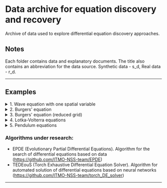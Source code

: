 # Data archive for equation discovery and recovery

Archive of data used to explore differential equation discovery approaches.

## Notes
Each folder contains data and explanatory documents. The title also contains an abbreviation for the data source. Synthetic data - s_d, Real data - r_d.

---
## Examples

<details>
<summary>1. Wave equation with one spatial variable </summary>

```math 
\frac{\partial^{2} u}{\partial t^{2}} - \frac{1}{25} \frac{\partial^{2} u}{\partial x^{2}} = 0,
```

```math 
\\ 100\times100, x \in [0; 1], t \in [0; 1].
```

```math 
\\ bc = \{u(0, t) = 0, u(1, t) = 0\}, \
\\ ic = \{u(x, 0) = 10000 \sin (\frac{1}{10}\cdot x \cdot (x-1))^2\}
```

</details>

<details>
<summary>2. Burgers' equation </summary>

```math 
 \frac{\partial u}{\partial t} +  u \frac{\partial u}{\partial x} = 0,
```
```math 
 \\ 256\times256, x \in [-4000; 4000], t \in [0; 4].
```
</details>

<details>
<summary>3. Burgers' equation (reduced grid) </summary>

```math 
 \frac{\partial u}{\partial t} +  u \frac{\partial u}{\partial x} = 0,
```
```math 
 \\ 100 \times100, x \in [-1000; 0], t \in [0; 1].
```
</details>

<details>
<summary>4. Lotka-Volterra equations </summary>

```math 
 \begin{equation*}
 \begin{cases}
  \frac{\partial u}{\partial t} = \normalsize 0.55 \cdot u - 0.028 \cdot u \cdot v, 
   \\
   \frac{\partial v}{\partial t} = \normalsize - 0.84 \cdot v + 0.026 \cdot u \cdot v.
 \end{cases}
\end{equation*}
```
```math 
 \\ t \in [0, 20],
 \\ u_0, \ v_0 = 30, 4.
```
</details>

<details>
<summary>5. Pendulum equations </summary>

```math 
    \begin{equation}
    \begin{gathered}
    \begin{cases}
    \dot\sigma  =  z, 
    \\
    \dot z =  -\frac{1}{\sqrt{5}} z -\sin(\sigma) + 0.2 \quad 
    \end{cases}
    \end{gathered}
    \end{equation}
```
```math 
 \\ t \in [0, 20],
 \\ \sigma_0, \ z_0 = \frac{\pi}{2}, 0.5.
```
</details>

### Algorithms under research:

- EPDE (Evolutionary Partial Differential Equations). Algorithm for the search of differential equations based on data (https://github.com/ITMO-NSS-team/EPDE)
- TEDEouS (Torch Exhaustive Differential Equation Solver). Algorithm for automated solution of differential equations based on neural networks (https://github.com/ITMO-NSS-team/torch_DE_solver)

---
